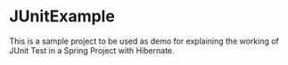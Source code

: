 # JUnitExample

This is a sample project to be used as demo for explaining the working of JUnit Test in a Spring Project with Hibernate.
